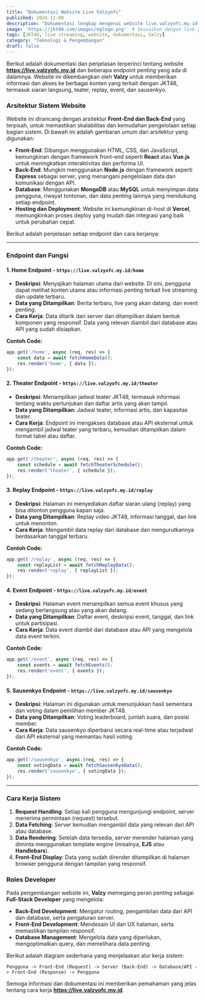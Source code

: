 ```yaml
---
title: "Dokumentasi Website Live Valzyofc"
published: 2024-11-08
description: "Dokumentasi lengkap mengenai website live.valzyofc.my.id yang mencakup berbagai endpoint seperti home, theater, replay, event, dan sausenkyo, serta penjelasan cara kerjanya."
image: 'https://jkt48.com/images/oglogo.png'  # Sesuaikan dengan link gambar yang relevan
tags: [JKT48, live streaming, website, dokumentasi, Valzy]
category: "Teknologi & Pengembangan"
draft: false
---
```


Berikut adalah dokumentasi dan penjelasan terperinci tentang website **https://live.valzyofc.my.id** dan beberapa endpoint penting yang ada di dalamnya. Website ini dikembangkan oleh **Valzy** untuk memberikan informasi dan akses ke berbagai konten yang terkait dengan JKT48, termasuk siaran langsung, teater, replay, event, dan sausenkyo.

### Arsitektur Sistem Website

Website ini dirancang dengan arsitektur **Front-End dan Back-End** yang terpisah, untuk memastikan skalabilitas dan kemudahan pengelolaan setiap bagian sistem. Di bawah ini adalah gambaran umum dari arsitektur yang digunakan:

- **Front-End**: Dibangun menggunakan HTML, CSS, dan JavaScript, kemungkinan dengan framework front-end seperti **React** atau **Vue.js** untuk meningkatkan interaktivitas dan performa UI.
- **Back-End**: Mungkin menggunakan **Node.js** dengan framework seperti **Express** sebagai server, yang menangani pengelolaan data dan komunikasi dengan API.
- **Database**: Menggunakan **MongoDB** atau **MySQL** untuk menyimpan data pengguna, riwayat tontonan, dan data penting lainnya yang mendukung setiap endpoint.
- **Hosting dan Deployment**: Website ini kemungkinan di-host di **Vercel**, memungkinkan proses deploy yang mudah dan integrasi yang baik untuk perubahan cepat.
  
Berikut adalah penjelasan setiap endpoint dan cara kerjanya:

---

### Endpoint dan Fungsi

#### 1. **Home Endpoint** - `https://live.valzyofc.my.id/home`

   - **Deskripsi**: Menyajikan halaman utama dari website. Di sini, pengguna dapat melihat konten utama atau informasi penting terkait live streaming dan update terbaru.
   - **Data yang Ditampilkan**: Berita terbaru, live yang akan datang, dan event penting.
   - **Cara Kerja**: Data ditarik dari server dan ditampilkan dalam bentuk komponen yang responsif. Data yang relevan diambil dari database atau API yang sudah disiapkan.
   
   **Contoh Code:**
   ```javascript
   app.get('/home', async (req, res) => {
       const data = await fetchHomeData();
       res.render('home', { data });
   });
   ```

#### 2. **Theater Endpoint** - `https://live.valzyofc.my.id/theater`

   - **Deskripsi**: Menampilkan jadwal teater JKT48, termasuk informasi tentang waktu pertunjukan dan daftar artis yang akan tampil.
   - **Data yang Ditampilkan**: Jadwal teater, informasi artis, dan kapasitas teater.
   - **Cara Kerja**: Endpoint ini mengakses database atau API eksternal untuk mengambil jadwal teater yang terbaru, kemudian ditampilkan dalam format tabel atau daftar.
   
   **Contoh Code:**
   ```javascript
   app.get('/theater', async (req, res) => {
       const schedule = await fetchTheaterSchedule();
       res.render('theater', { schedule });
   });
   ```

#### 3. **Replay Endpoint** - `https://live.valzyofc.my.id/replay`

   - **Deskripsi**: Halaman ini menyediakan daftar siaran ulang (replay) yang bisa ditonton pengguna kapan saja.
   - **Data yang Ditampilkan**: Replay video JKT48, informasi tanggal, dan link untuk menonton.
   - **Cara Kerja**: Mengambil data replay dari database dan mengurutkannya berdasarkan tanggal terbaru.
   
   **Contoh Code:**
   ```javascript
   app.get('/replay', async (req, res) => {
       const replayList = await fetchReplayData();
       res.render('replay', { replayList });
   });
   ```

#### 4. **Event Endpoint** - `https://live.valzyofc.my.id/event`

   - **Deskripsi**: Halaman event menampilkan semua event khusus yang sedang berlangsung atau yang akan datang.
   - **Data yang Ditampilkan**: Daftar event, deskripsi event, tanggal, dan link untuk partisipasi.
   - **Cara Kerja**: Data event diambil dari database atau API yang mengelola data event terkini.
   
   **Contoh Code:**
   ```javascript
   app.get('/event', async (req, res) => {
       const events = await fetchEvents();
       res.render('event', { events });
   });
   ```

#### 5. **Sausenkyo Endpoint** - `https://live.valzyofc.my.id/sausenkyo`

   - **Deskripsi**: Halaman ini digunakan untuk menunjukkan hasil sementara dan voting dalam pemilihan member JKT48.
   - **Data yang Ditampilkan**: Voting leaderboard, jumlah suara, dan posisi member.
   - **Cara Kerja**: Data sausenkyo diperbarui secara real-time atau terjadwal dari API eksternal yang memantau hasil voting.
   
   **Contoh Code:**
   ```javascript
   app.get('/sausenkyo', async (req, res) => {
       const votingData = await fetchSausenkyoData();
       res.render('sausenkyo', { votingData });
   });
   ```

---

### Cara Kerja Sistem

1. **Request Handling**: Setiap kali pengguna mengunjungi endpoint, server menerima permintaan (request) tersebut.
2. **Data Fetching**: Server kemudian mengambil data yang relevan dari API atau database.
3. **Data Rendering**: Setelah data tersedia, server merender halaman yang diminta menggunakan template engine (misalnya, **EJS** atau **Handlebars**).
4. **Front-End Display**: Data yang sudah dirender ditampilkan di halaman browser pengguna dengan tampilan yang responsif.

### Roles Developer

Pada pengembangan website ini, **Valzy** memegang peran penting sebagai **Full-Stack Developer** yang mengelola:

- **Back-End Development**: Mengatur routing, pengambilan data dari API dan database, serta pengaturan server.
- **Front-End Development**: Mendesain UI dan UX halaman, serta memastikan tampilan responsif.
- **Database Management**: Mengelola data yang diperlukan, mengoptimalkan query, dan memelihara data penting.
  
Berikut adalah diagram sederhana yang menjelaskan alur kerja sistem:

```
Pengguna -> Front-End (Request) -> Server (Back-End) -> Database/API -> Front-End (Response) -> Pengguna
```

Semoga informasi dan dokumentasi ini memberikan pemahaman yang jelas tentang cara kerja **https://live.valzyofc.my.id**.
